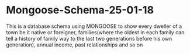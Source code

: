 # Mongoose-Schema-25-01-18
This is a database schema using MONGOOSE to show every dweller of a town be it native or foreigner, families(where the oldest in each family can tell a history of family way to the last two generations before his own generation), annual income, past relationships and so on
